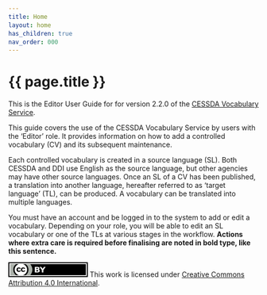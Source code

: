 ```yaml
---
title: Home
layout: home
has_children: true
nav_order: 000
---
```


# {{ page.title }}

This is the Editor User Guide for for version 2.2.0 of the [CESSDA Vocabulary Service](https://vocabularies.cessda.eu/).

This guide covers the use of the CESSDA Vocabulary Service by users with the ‘Editor’ role.
It provides information on how to add a controlled vocabulary (CV) and its subsequent maintenance.

Each controlled vocabulary is created in a source language (SL).
Both CESSDA and DDI use English as the source language,
but other agencies may have other source languages.
Once an SL of a CV has been published, a translation into another language, hereafter referred to as ‘target language’ (TL),
can be produced.
A vocabulary can be translated into multiple languages.

You must have an account and be logged in to the system to add or edit a vocabulary.
Depending on your role, you will be able to edit an SL vocabulary or one of the TLs at various stages in the workflow.
**Actions where extra care is required before finalising are noted in bold type, like this sentence.**

![CC-BY-4.0](images/cc-by.svg "CC-BY-4.0")
This work is licensed under [Creative Commons Attribution 4.0 International](https://creativecommons.org/licenses/by/4.0/).
